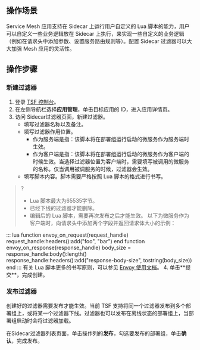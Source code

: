 ## 操作场景
Service Mesh 应用支持在 Sidecar 上运行用户自定义的 Lua 脚本的能力，用户可以自定义一些业务逻辑放在 Sidecar 上执行，来实现一些自定义的业务逻辑（例如在请求头中添加参数、设置服务路由规则等）。配置 Sidecar 过滤器可以大大加强 Mesh 应用的灵活性。


## 操作步骤
### 新建过滤器
1. 登录 [TSF 控制台](https://console.cloud.tencent.com/tsf)。
2. 在左侧导航栏选择**应用管理**，单击目标应用的 ID，进入应用详情页。
3. 访问 Sidecar过滤器页面，新建过滤器。
   - 填写过滤器名称以及备注。
   - 填写过滤器作用位置。
     - 作为服务端是指：该脚本将在部署组运行启动的微服务作为服务端时生效。
     - 作为客户端是指：该脚本将在部署组运行启动的微服务作为客户端的时候生效。当选择过滤器位置为客户端时，需要填写被调用的微服务的名称。仅当调用被调服务的时候，过滤器会生效。
   - 填写脚本内容。脚本需要严格按照 Lua 脚本的格式进行书写。
>?
>- Lua 脚本最大为65535字节。
>- 已经下线的过滤器才能删除。
>- 编辑后的 Lua 脚本，需要再次发布之后才能生效。
     以下为微服务作为客户端时，向请求头中添加两个字段并返回请求体大小的示例：
<dx-codeblock>
:::  lua
     function envoy_on_request(request_handle)
         request_handle:headers():add("foo", "bar")
     end
     function envoy_on_response(response_handle)
         body_size = response_handle:body():length()
         response_handle:headers():add("response-body-size", tostring(body_size))
     end
:::
</dx-codeblock>
     有关 Lua 脚本更多的书写原则，可以参见 <a href = "https://www.envoyproxy.io/docs/envoy/latest/configuration/http/http_filters/lua_filter">Envoy 使用文档</a>。
4. 单击**提交**，完成创建。

### 发布过滤器

创建好的过滤器需要发布才能生效。当前 TSF 支持将同一个过滤器发布到多个部署组上，或将某一个过滤器下线。过滤器也可以发布在离线状态的部署组上，当部署组启动时会将过滤器加载。

在Sidecar过滤器列表页面，单击操作列的**发布**，勾选要发布的部署组，单击**确认**，完成发布。




